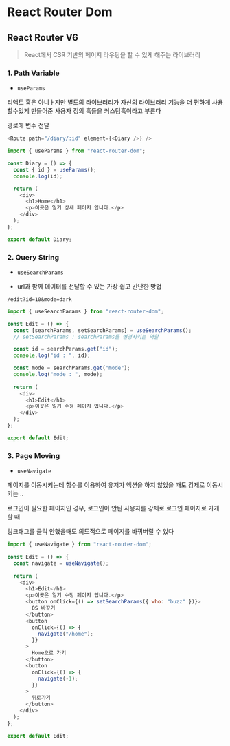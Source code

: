 # React Router Dom

## React Router V6

> React에서 CSR 기반의 페이지 라우팅을 할 수 있게 해주는 라이브러리

### 1. Path Variable

- `useParams`

리액트 훅은 아니ㅏ지만 별도의 라이브러리가 자신의 라이브러리 기능을 더 편하게 사용할수있게 만들어준 사용자 정의 훅들을 커스텀훅이라고 부른다

경로에 변수 전달

```js
<Route path="/diary/:id" element={<Diary />} />
```

```js
import { useParams } from "react-router-dom";

const Diary = () => {
  const { id } = useParams();
  console.log(id);

  return (
    <div>
      <h1>Home</h1>
      <p>이곳은 일기 상세 페이지 입니다.</p>
    </div>
  );
};

export default Diary;
```

### 2. Query String

- `useSearchParams`

- url과 함께 데이터를 전달할 수 있는 가장 쉽고 간단한 방법

```
/edit?id=10&mode=dark
```

```js
import { useSearchParams } from "react-router-dom";

const Edit = () => {
  const [searchParams, setSearchParams] = useSearchParams();
  // setSearchParams : searchParams를 변경시키는 역할

  const id = searchParams.get("id");
  console.log("id : ", id);

  const mode = searchParams.get("mode");
  console.log("mode : ", mode);
  
  return (
    <div>
      <h1>Edit</h1>
      <p>이곳은 일기 수정 페이지 입니다.</p>
    </div>
  );
};

export default Edit;
```

### 3. Page Moving

- `useNavigate`

페이지를 이동시키는데 함수를 이용하여 유저가 액션을 하지 않았을 때도 강제로 이동시키는 ..

로그인이 필요한 페이지인 경우, 로그인이 안된 사용자를 강제로 로그인 페이지로 가게 할 때

링크태그를 클릭 안했을때도 의도적으로 페이지를 바꿔버릴 수 있다

````js
import { useNavigate } from "react-router-dom";

const Edit = () => {
  const navigate = useNavigate();
  
  return (
    <div>
      <h1>Edit</h1>
      <p>이곳은 일기 수정 페이지 입니다.</p>
      <button onClick={() => setSearchParams({ who: "buzz" })}>
        QS 바꾸기
      </button>
      <button
        onClick={() => {
          navigate("/home");
        }}
      >
        Home으로 가기
      </button>
      <button
        onClick={() => {
          navigate(-1);
        }}
      >
        뒤로가기
      </button>
    </div>
  );
};

export default Edit;
````



